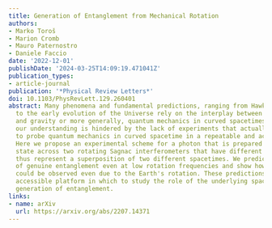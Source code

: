 ```yaml
---
title: Generation of Entanglement from Mechanical Rotation
authors:
- Marko Toroš
- Marion Cromb
- Mauro Paternostro
- Daniele Faccio
date: '2022-12-01'
publishDate: '2024-03-25T14:09:19.471041Z'
publication_types:
- article-journal
publication: '*Physical Review Letters*'
doi: 10.1103/PhysRevLett.129.260401
abstract: Many phenomena and fundamental predictions, ranging from Hawking radiation
  to the early evolution of the Universe rely on the interplay between quantum mechanics
  and gravity or more generally, quantum mechanics in curved spacetimes. However,
  our understanding is hindered by the lack of experiments that actually allow us
  to probe quantum mechanics in curved spacetime in a repeatable and accessible way.
  Here we propose an experimental scheme for a photon that is prepared in a path superposition
  state across two rotating Sagnac interferometers that have different diameters and
  thus represent a superposition of two different spacetimes. We predict the generation
  of genuine entanglement even at low rotation frequencies and show how these effects
  could be observed even due to the Earth's rotation. These predictions provide an
  accessible platform in which to study the role of the underlying spacetime in the
  generation of entanglement.
links:
- name: arXiv
  url: https://arxiv.org/abs/2207.14371
---
```

